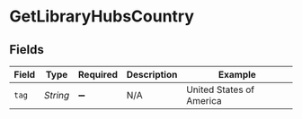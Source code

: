 # GetLibraryHubsCountry


## Fields

| Field                    | Type                     | Required                 | Description              | Example                  |
| ------------------------ | ------------------------ | ------------------------ | ------------------------ | ------------------------ |
| `tag`                    | *String*                 | :heavy_minus_sign:       | N/A                      | United States of America |
